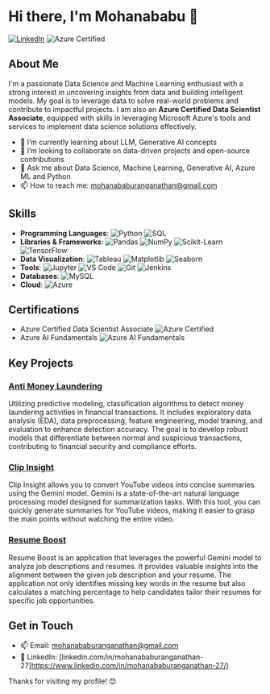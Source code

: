 # Hi there, I'm Mohanababu 👋

[![LinkedIn](https://img.shields.io/badge/LinkedIn-%230077B5.svg?style=for-the-badge&logo=linkedin&logoColor=white)](https://www.linkedin.com/in/mohanababuranganathan-27/) ![Azure Certified](https://img.shields.io/badge/Azure%20Certified-Data%20Scientist%20Associate-%230078D4?style=flat&logo=microsoft-azure&logoColor=white)

## About Me

I'm a passionate Data Science and Machine Learning enthusiast with a strong interest in uncovering insights from data and building intelligent models. My goal is to leverage data to solve real-world problems and contribute to impactful projects. I am also an **Azure Certified Data Scientist Associate**, equipped with skills in leveraging Microsoft Azure's tools and services to implement data science solutions effectively.

- 🌱 I’m currently learning about LLM, Generative AI concepts
- 👯 I’m looking to collaborate on data-driven projects and open-source contributions
- 💬 Ask me about Data Science, Machine Learning, Generative AI, Azure ML and Python
- 📫 How to reach me: [mohanababuranganathan@gmail.com](mailto:mohanababuranganathan@gmail.com)


## Skills

- **Programming Languages**: ![Python](https://img.shields.io/badge/Python-%2314354C.svg?style=flat&logo=python&logoColor=white)  ![SQL](https://img.shields.io/badge/SQL-%234477A1.svg?style=flat&logo=postgresql&logoColor=white)
- **Libraries & Frameworks**: ![Pandas](https://img.shields.io/badge/Pandas-%23150458.svg?style=flat&logo=pandas&logoColor=white) ![NumPy](https://img.shields.io/badge/NumPy-%23013243.svg?style=flat&logo=numpy&logoColor=white) ![Scikit-Learn](https://img.shields.io/badge/Scikit--Learn-%23F7931E.svg?style=flat&logo=scikit-learn&logoColor=white) ![TensorFlow](https://img.shields.io/badge/TensorFlow-%23FF6F00.svg?style=flat&logo=tensorflow&logoColor=white)
- **Data Visualization**: ![Tableau](https://img.shields.io/badge/Tableau-%23E97627.svg?style=flat&logo=tableau&logoColor=white) ![Matplotlib](https://img.shields.io/badge/Matplotlib-%23007ACC.svg?style=flat&logo=matplotlib&logoColor=white) ![Seaborn](https://img.shields.io/badge/Seaborn-%2343B02A.svg?style=flat&logo=seaborn&logoColor=white)
- **Tools**: ![Jupyter](https://img.shields.io/badge/Jupyter-%23F37626.svg?style=flat&logo=jupyter&logoColor=white) ![VS Code](https://img.shields.io/badge/VS%20Code-%23007ACC.svg?style=flat&logo=visual-studio-code&logoColor=white) ![Git](https://img.shields.io/badge/Git-%23F05033.svg?style=flat&logo=git&logoColor=white) ![Jenkins](https://img.shields.io/badge/Jenkins-%232C5263.svg?style=flat&logo=jenkins&logoColor=white)
- **Databases**: ![MySQL](https://img.shields.io/badge/MySQL-%2300f.svg?style=flat&logo=mysql&logoColor=white)
- **Cloud**: ![Azure](https://img.shields.io/badge/Cloud-Microsoft%20Azure-%230078D4?style=flat&logo=microsoft-azure&logoColor=white)

## Certifications 
- Azure Certified Data Scientist Associate ![Azure Certified](https://img.shields.io/badge/Azure%20Certified-Data%20Scientist%20Associate-%230078D4?style=flat&logo=microsoft-azure&logoColor=white)
- Azure AI Fundamentals ![Azure AI Fundamentals](https://img.shields.io/badge/Azure%20AI%20Fundamentals-Certified-%230078D4?style=flat&logo=microsoft-azure&logoColor=white)
  
## Key Projects

### [Anti Money Laundering](https://github.com/persie27/My-Works/tree/main/Anti%20Money%20Laundering)
Utilizing predictive modeling, classification algorithms to detect money laundering activities in financial transactions. It includes exploratory data analysis (EDA), data preprocessing, feature engineering, model training, and evaluation to enhance detection accuracy. The goal is to develop robust models that differentiate between normal and suspicious transactions, contributing to financial security and compliance efforts.

### [Clip Insight](https://github.com/persie27/My-Works/tree/27cd2a6c92e015a7b107f1a30bccd9c43a72a505/Generative%20AI/LLM%20Projects/Gemini%20Model/YoutubeTranscriber)
Clip Insight allows you to convert YouTube videos into concise summaries using the Gemini model. Gemini is a state-of-the-art natural language processing model designed for summarization tasks. With this tool, you can quickly generate summaries for YouTube videos, making it easier to grasp the main points without watching the entire video.

### [Resume Boost](https://github.com/persie27/My-Works/tree/27cd2a6c92e015a7b107f1a30bccd9c43a72a505/Generative%20AI/LLM%20Projects/Gemini%20Model/ATS)
Resume Boost is an application that leverages the powerful Gemini model to analyze job descriptions and resumes. It provides valuable insights into the alignment between the given job description and your resume. The application not only identifies missing key words in the resume but also calculates a matching percentage to help candidates tailor their resumes for specific job opportunities.

## Get in Touch

- 📫 Email: [mohanababuranganathan@gmail.com](mailto:mohanababuranganathan@gmail.com)
- 💼 LinkedIn: [linkedin.com/in/mohanababuranganathan-27]https://www.linkedin.com/in/mohanababuranganathan-27/)

Thanks for visiting my profile! 😊

